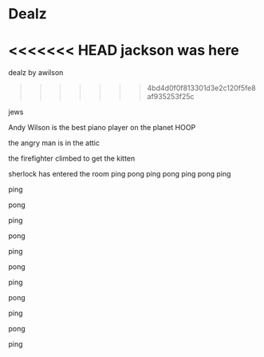 # Dealz

<<<<<<< HEAD
jackson was here
=======
dealz by awilson
>>>>>>> 4bd4d0f0f813301d3e2c120f5fe8af935253f25c

jews

Andy Wilson is the best piano player on the planet HOOP

the angry man is in the attic

the firefighter climbed to get the kitten

sherlock has entered the room
 ping
 pong
 ping
 pong 
 ping
 pong
 ping

 ping

 pong

 ping

 pong

 ping

 pong 

 ping

 pong

 ping

 pong

 ping

